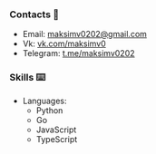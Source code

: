 ### Contacts :speech_balloon:
* Email: maksimv0202@gmail.com
* Vk: [vk.com/maksimv0](https://vk.com/maksimv0)
* Telegram: [t.me/maksimv0202](https://t.me/maksimv0202)
### Skills :keyboard:
* Languages: 
    * Python 
    * Go 
    * JavaScript 
    * TypeScript
